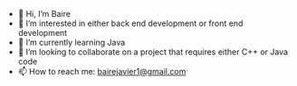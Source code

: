- 👋 Hi, I’m Baire
- 👀 I’m interested in either back end development or front end development 
- 🌱 I’m currently learning Java
- 💞️ I’m looking to collaborate on a project that requires either C++ or Java code
- 📫 How to reach me: bairejavier1@gmail.com 

<!---
bairejavier1/bairejavier1 is a ✨ special ✨ repository because its `README.md` (this file) appears on your GitHub profile.
You can click the Preview link to take a look at your changes.
--->
